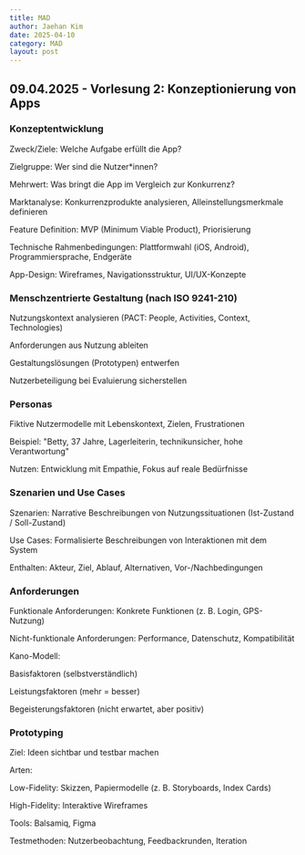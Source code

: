 ```yaml
---
title: MAD
author: Jaehan Kim
date: 2025-04-10
category: MAD
layout: post
---
```


09.04.2025 - Vorlesung 2: Konzeptionierung von Apps
-------------

### Konzeptentwicklung

Zweck/Ziele: Welche Aufgabe erfüllt die App?

Zielgruppe: Wer sind die Nutzer*innen?

Mehrwert: Was bringt die App im Vergleich zur Konkurrenz?

Marktanalyse: Konkurrenzprodukte analysieren, Alleinstellungsmerkmale definieren

Feature Definition: MVP (Minimum Viable Product), Priorisierung

Technische Rahmenbedingungen: Plattformwahl (iOS, Android), Programmiersprache, Endgeräte

App-Design: Wireframes, Navigationsstruktur, UI/UX-Konzepte

### Menschzentrierte Gestaltung (nach ISO 9241-210)

Nutzungskontext analysieren (PACT: People, Activities, Context, Technologies)

Anforderungen aus Nutzung ableiten

Gestaltungslösungen (Prototypen) entwerfen

Nutzerbeteiligung bei Evaluierung sicherstellen

### Personas

Fiktive Nutzermodelle mit Lebenskontext, Zielen, Frustrationen

Beispiel: "Betty, 37 Jahre, Lagerleiterin, technikunsicher, hohe Verantwortung"

Nutzen: Entwicklung mit Empathie, Fokus auf reale Bedürfnisse

### Szenarien und Use Cases

Szenarien: Narrative Beschreibungen von Nutzungssituationen (Ist-Zustand / Soll-Zustand)

Use Cases: Formalisierte Beschreibungen von Interaktionen mit dem System

Enthalten: Akteur, Ziel, Ablauf, Alternativen, Vor-/Nachbedingungen

### Anforderungen

Funktionale Anforderungen: Konkrete Funktionen (z. B. Login, GPS-Nutzung)

Nicht-funktionale Anforderungen: Performance, Datenschutz, Kompatibilität

Kano-Modell:

Basisfaktoren (selbstverständlich)

Leistungsfaktoren (mehr = besser)

Begeisterungsfaktoren (nicht erwartet, aber positiv)

### Prototyping

Ziel: Ideen sichtbar und testbar machen

Arten:

Low-Fidelity: Skizzen, Papiermodelle (z. B. Storyboards, Index Cards)

High-Fidelity: Interaktive Wireframes

Tools: Balsamiq, Figma

Testmethoden: Nutzerbeobachtung, Feedbackrunden, Iteration


